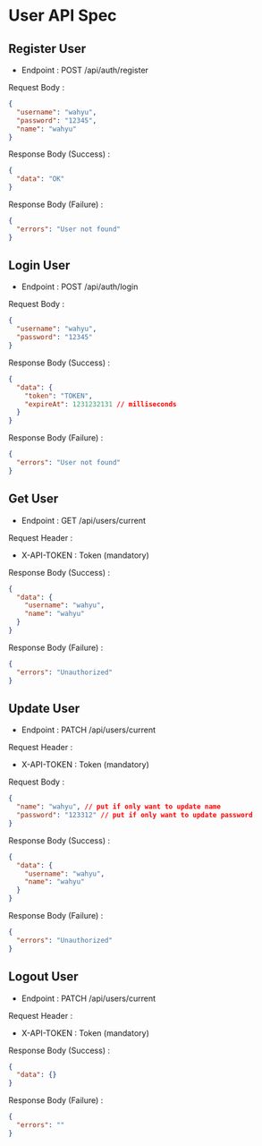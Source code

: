 # User API Spec

## Register User

- Endpoint : POST /api/auth/register

Request Body :

```json
{
  "username": "wahyu",
  "password": "12345",
  "name": "wahyu"
}
```

Response Body (Success) :

```json
{
  "data": "OK"
}
```

Response Body (Failure) :

```json
{
  "errors": "User not found"
}
```

## Login User

- Endpoint : POST /api/auth/login

Request Body :

```json
{
  "username": "wahyu",
  "password": "12345"
}
```

Response Body (Success) :

```json
{
  "data": {
    "token": "TOKEN",
    "expireAt": 1231232131 // milliseconds
  }
}
```

Response Body (Failure) :

```json
{
  "errors": "User not found"
}
```

## Get User

- Endpoint : GET /api/users/current

Request Header :

- X-API-TOKEN : Token (mandatory)

Response Body (Success) :

```json
{
  "data": {
    "username": "wahyu",
    "name": "wahyu"
  }
}
```

Response Body (Failure) :

```json
{
  "errors": "Unauthorized"
}
```

## Update User

- Endpoint : PATCH /api/users/current

Request Header :

- X-API-TOKEN : Token (mandatory)

Request Body :

```json
{
  "name": "wahyu", // put if only want to update name
  "password": "123312" // put if only want to update password
}
```

Response Body (Success) :

```json
{
  "data": {
    "username": "wahyu",
    "name": "wahyu"
  }
}
```

Response Body (Failure) :

```json
{
  "errors": "Unauthorized"
}
```

## Logout User

- Endpoint : PATCH /api/users/current

Request Header :

- X-API-TOKEN : Token (mandatory)

Response Body (Success) :

```json
{
  "data": {}
}
```

Response Body (Failure) :

```json
{
  "errors": ""
}
```
